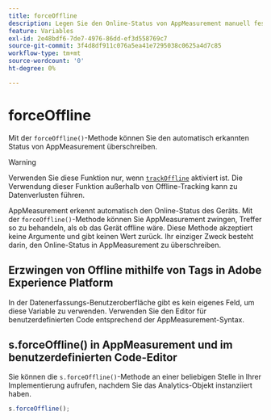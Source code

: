 ```yaml
---
title: forceOffline
description: Legen Sie den Online-Status von AppMeasurement manuell fest.
feature: Variables
exl-id: 2e48bdf6-7de7-4976-86dd-ef3d558769c7
source-git-commit: 3f4d8df911c076a5ea41e7295038c0625a4d7c85
workflow-type: tm+mt
source-wordcount: '0'
ht-degree: 0%

---
```


# forceOffline

Mit der `forceOffline()`-Methode können Sie den automatisch erkannten Status von AppMeasurement überschreiben.

>[!WARNING]
>
>Verwenden Sie diese Funktion nur, wenn [`trackOffline`](../config-vars/trackoffline.md) aktiviert ist. Die Verwendung dieser Funktion außerhalb von Offline-Tracking kann zu Datenverlusten führen.

AppMeasurement erkennt automatisch den Online-Status des Geräts. Mit der `forceOffline()`-Methode können Sie AppMeasurement zwingen, Treffer so zu behandeln, als ob das Gerät offline wäre. Diese Methode akzeptiert keine Argumente und gibt keinen Wert zurück. Ihr einziger Zweck besteht darin, den Online-Status in AppMeasurement zu überschreiben.

## Erzwingen von Offline mithilfe von Tags in Adobe Experience Platform

In der Datenerfassungs-Benutzeroberfläche gibt es kein eigenes Feld, um diese Variable zu verwenden. Verwenden Sie den Editor für benutzerdefinierten Code entsprechend der AppMeasurement-Syntax.

## s.forceOffline() in AppMeasurement und im benutzerdefinierten Code-Editor

Sie können die `s.forceOffline()`-Methode an einer beliebigen Stelle in Ihrer Implementierung aufrufen, nachdem Sie das Analytics-Objekt instanziiert haben.

```js
s.forceOffline();
```
